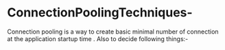 # ConnectionPoolingTechniques-

Connection pooling is a way to create basic minimal number of connection at the application startup time . Also to decide following things:-

